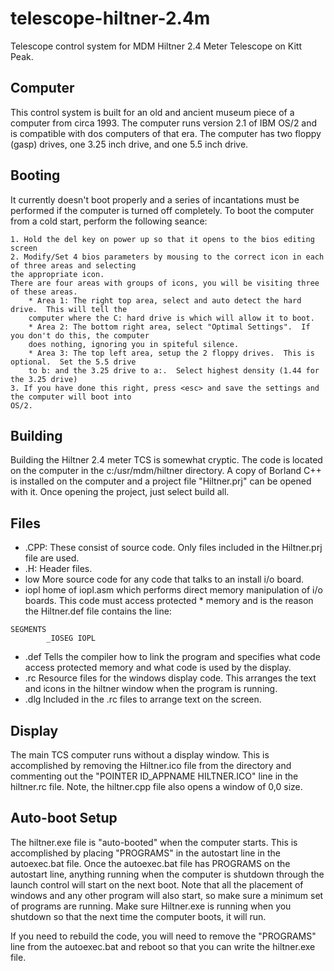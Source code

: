 # telescope-hiltner-2.4m
Telescope control system for MDM Hiltner 2.4 Meter Telescope on Kitt Peak.

## Computer

This control system is built for an old and ancient museum piece of a computer from circa 1993.
The computer runs version 2.1 of IBM OS/2 and is compatible with dos computers of that era.
The computer has two floppy (gasp) drives, one 3.25 inch drive, and one 5.5 inch drive.

## Booting

It currently doesn't boot properly and a series of incantations must be performed if the computer is turned off completely.
To boot the computer from a cold start, perform the following seance:

    1. Hold the del key on power up so that it opens to the bios editing screen
    2. Modify/Set 4 bios parameters by mousing to the correct icon in each of three areas and selecting 
    the appropriate icon.
    There are four areas with groups of icons, you will be visiting three of these areas.
        * Area 1: The right top area, select and auto detect the hard drive.  This will tell the 
        computer where the C: hard drive is which will allow it to boot.
        * Area 2: The bottom right area, select "Optimal Settings".  If you don't do this, the computer 
        does nothing, ignoring you in spiteful silence.
        * Area 3: The top left area, setup the 2 floppy drives.  This is optional.  Set the 5.5 drive 
        to b: and the 3.25 drive to a:.  Select highest density (1.44 for the 3.25 drive)
    3. If you have done this right, press <esc> and save the settings and the computer will boot into 
    OS/2.

## Building

Building the Hiltner 2.4 meter TCS is somewhat cryptic.  The code is located on the computer in the c:/usr/mdm/hiltner directory.
A copy of Borland C++ is installed on the computer and a project file "Hiltner.prj" can be opened with it.
Once opening the project, just select build all.

## Files

* .CPP:  These consist of source code.  Only files included in the Hiltner.prj file are used.
* .H:    Header files.
* low     More source code for any code that talks to an install i/o board.
* iopl    home of iopl.asm which performs direct memory manipulation of i/o boards.  This code must access protected * memory and is the reason the Hiltner.def file contains the line:
```
SEGMENTS
        _IOSEG IOPL
```
* .def   Tells the compiler how to link the program and specifies what code access protected memory and what code is used by the display.
* .rc    Resource files for the windows display code.  This arranges the text and icons in the hiltner window when the program is running.
* .dlg   Included in the .rc files to arrange text on the screen.

## Display

The main TCS computer runs without a display window.
This is accomplished by removing the Hiltner.ico file from the directory and commenting out the "POINTER ID_APPNAME HILTNER.ICO" line in the hiltner.rc file.
Note, the hiltner.cpp file also opens a window of 0,0 size.

## Auto-boot Setup

The hiltner.exe file is "auto-booted" when the computer starts.  This is accomplished by placing "PROGRAMS" in the autostart line in the autoexec.bat file.
Once the autoexec.bat file has PROGRAMS on the autostart line, anything running when the computer is shutdown through the launch control will start on the next boot.
Note that all the placement of windows and any other program will also start, so make sure a minimum set of programs are running.
Make sure Hiltner.exe is running when you shutdown so that the next time the computer boots, it will run.

If you need to rebuild the code, you will need to remove the "PROGRAMS" line from the autoexec.bat and reboot so that you can write the hiltner.exe file.



